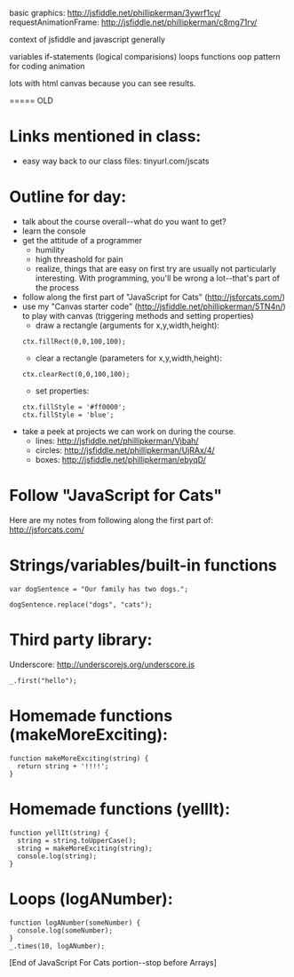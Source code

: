 basic graphics: http://jsfiddle.net/phillipkerman/3ywrf1cy/
requestAnimationFrame: http://jsfiddle.net/phillipkerman/c8mg71rv/

context of jsfiddle and javascript generally

variables
if-statements (logical comparisions)
loops
functions
oop
pattern for coding animation

lots with html canvas because you can see results.





=====
OLD


Links mentioned in class:
======
* easy way back to our class files: tinyurl.com/jscats


Outline for day:
=======
* talk about the course overall--what do you want to get?
* learn the console
* get the attitude of a programmer
	* humility
	* high threashold for pain
	* realize, things that are easy on first try are usually not particularly interesting. With programming, you'll be wrong a lot--that's part of the process
* follow along the first part of "JavaScript for Cats" (http://jsforcats.com/)
* use my "Canvas starter code" (http://jsfiddle.net/phillipkerman/5TN4n/) to play with canvas (triggering methods and setting properties)
	* draw a rectangle (arguments for x,y,width,height):
	```
	ctx.fillRect(0,0,100,100);
	```
	* clear a rectangle (parameters for x,y,width,height):
	```
	ctx.clearRect(0,0,100,100);
	```
	* set properties:
	```
	ctx.fillStyle = '#ff0000';
	ctx.fillStyle = 'blue';
	```
* take a peek at projects we can work on during the course.
	* lines: http://jsfiddle.net/phillipkerman/Vjbah/
	* circles: http://jsfiddle.net/phillipkerman/UjRAx/4/
	* boxes: http://jsfiddle.net/phillipkerman/ebyqD/

Follow "JavaScript for Cats"
=======
Here are my notes from following along the first part of: http://jsforcats.com/


Strings/variables/built-in functions
=======
```javascript:
var dogSentence = "Our family has two dogs.";
```

```javascript:
dogSentence.replace("dogs", "cats");
```

Third party library:
=======
Underscore: http://underscorejs.org/underscore.js

```javascript:
_.first("hello");
```

Homemade functions (makeMoreExciting):
=======
```javascript:
function makeMoreExciting(string) {
  return string + '!!!!';
}
```

Homemade functions (yellIt):
=======
```javascript:
function yellIt(string) {
  string = string.toUpperCase();
  string = makeMoreExciting(string);
  console.log(string);
}
```


Loops (logANumber):
=======
```javascript:
function logANumber(someNumber) {
  console.log(someNumber);
}
_.times(10, logANumber);
```

[End of JavaScript For Cats portion--stop before Arrays]



